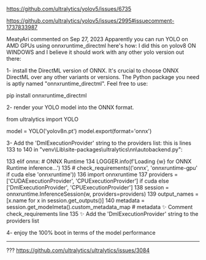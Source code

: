 
https://github.com/ultralytics/yolov5/issues/6735

https://github.com/ultralytics/yolov5/issues/2995#issuecomment-1737833987


MeatyAri commented on Sep 27, 2023
Apparently you can run YOLO on AMD GPUs using onnxruntime_directml here's how:
I did this on yolov8 ON WINDOWS and I believe it should work with any other yolo version out there:

1- install the DirectML version of ONNX. It's crucial to choose ONNX DirectML over any other variants or versions. The Python package you need is aptly named "onnxruntime_directml". Feel free to use:

pip install onnxruntime_directml

2- render your YOLO model into the ONNX format.

from ultralytics import YOLO

model = YOLO('yolov8n.pt')
model.export(format='onnx')

3- Add the 'DmlExecutionProvider' string to the providers list: this is lines 133 to 140 in "venv\Lib\site-packages\ultralytics\nn\autobackend.py":

133        elif onnx:  # ONNX Runtime
134        LOGGER.info(f'Loading {w} for ONNX Runtime inference...')
135        # check_requirements(('onnx', 'onnxruntime-gpu' if cuda else 'onnxruntime'))
136        import onnxruntime
137        providers = ['CUDAExecutionProvider', 'CPUExecutionProvider'] if cuda else ['DmlExecutionProvider', 'CPUExecutionProvider']
138        session = onnxruntime.InferenceSession(w, providers=providers)
139        output_names = [x.name for x in session.get_outputs()]
140        metadata = session.get_modelmeta().custom_metadata_map  # metadata
✨ Comment check_requirements line 135 ✨ Add the 'DmlExecutionProvider' string to the providers list

4- enjoy the 100% boot in terms of the model performance

---

???
https://github.com/ultralytics/ultralytics/issues/3084
